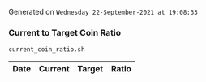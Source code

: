 Generated on `Wednesday 22-September-2021 at 19:08:33`

### Current to Target Coin Ratio
`current_coin_ratio.sh`

Date|Current|Target|Ratio
---|---|---|---
